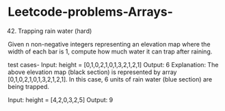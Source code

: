 # Leetcode-problems-Arrays-

42. Trapping rain water (hard)

Given n non-negative integers representing an elevation map where the width of each bar is 1, compute how much water it can trap after raining.

test cases-
Input: height = [0,1,0,2,1,0,1,3,2,1,2,1]
Output: 6
Explanation: The above elevation map (black section) is represented by array [0,1,0,2,1,0,1,3,2,1,2,1]. In this case, 6 units of rain water (blue section) are being trapped.

Input: height = [4,2,0,3,2,5]
Output: 9
